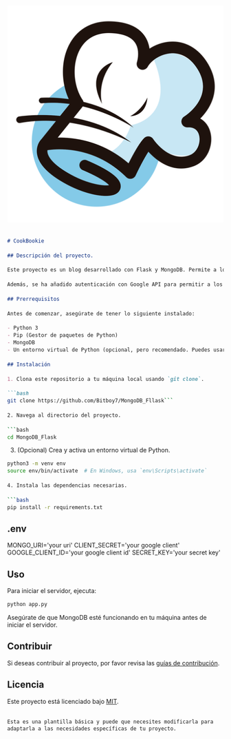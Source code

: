 

![cookbookie](static/img/logo.png)
```markdown

# CookBookie

## Descripción del proyecto.

Este proyecto es un blog desarrollado con Flask y MongoDB. Permite a los usuarios crear y gestionar publicaciones en el blog. Utiliza una base de datos MongoDB para almacenar la información de las publicaciones y los usuarios.

Además, se ha añadido autenticación con Google API para permitir a los usuarios iniciar sesión con sus cuentas de Google. Esto proporciona una capa adicional de seguridad y facilita el acceso al blog.

## Prerrequisitos

Antes de comenzar, asegúrate de tener lo siguiente instalado:

- Python 3
- Pip (Gestor de paquetes de Python)
- MongoDB
- Un entorno virtual de Python (opcional, pero recomendado. Puedes usar `venv` o `conda`)

## Instalación

1. Clona este repositorio a tu máquina local usando `git clone`.

```bash
git clone https://github.com/Bitboy7/MongoDB_Fllask```

2. Navega al directorio del proyecto.

```bash
cd MongoDB_Flask
```

3. (Opcional) Crea y activa un entorno virtual de Python.

```bash
python3 -m venv env
source env/bin/activate  # En Windows, usa `env\Scripts\activate`

4. Instala las dependencias necesarias.

```bash
pip install -r requirements.txt
```
## .env

MONGO_URI='your uri'
CLIENT_SECRET='your google client'
GOOGLE_CLIENT_ID='your google client id'
SECRET_KEY='your secret key'

## Uso

Para iniciar el servidor, ejecuta:

```bash
python app.py
```

Asegúrate de que MongoDB esté funcionando en tu máquina antes de iniciar el servidor.

## Contribuir

Si deseas contribuir al proyecto, por favor revisa las [guías de contribución](CONTRIBUTING.md).

## Licencia

Este proyecto está licenciado bajo [MIT](LICENSE).
```

Esta es una plantilla básica y puede que necesites modificarla para adaptarla a las necesidades específicas de tu proyecto.
